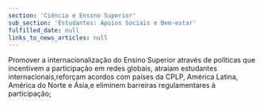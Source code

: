 ```yaml
---
section: 'Ciência e Ensino Superior'
sub_section: 'Estudantes: Apoios Sociais e Bem-estar'
fulfilled_date: null
links_to_news_articles: null
---
```


Promover a internacionalização do Ensino Superior através de políticas que incentivem a participação em redes globais, atraíam estudantes internacionais,reforçam acordos com países da CPLP, América Latina, América do Norte e Ásia,e eliminem barreiras regulamentares à participação;